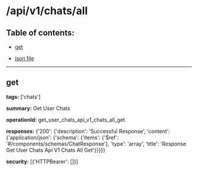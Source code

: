 # /api/v1/chats/all

## Table of contents:
- [get](#get)

- [json file](./_api_v1_chats_all.json)

---
<a name="get"></a>
## get

**tags:** ['chats']

**summary:** Get User Chats

**operationId:** get_user_chats_api_v1_chats_all_get

**responses:** {'200': {'description': 'Successful Response', 'content': {'application/json': {'schema': {'items': {'$ref': '#/components/schemas/ChatResponse'}, 'type': 'array', 'title': 'Response Get User Chats Api V1 Chats All Get'}}}}}

**security:** [{'HTTPBearer': []}]

